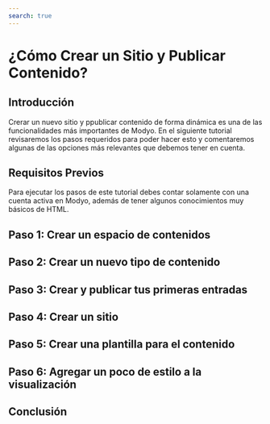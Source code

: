```yaml
---
search: true
---
```


# ¿Cómo Crear un Sitio y Publicar Contenido?

## Introducción

Crerar un nuevo sitio y ppublicar contenido de forma dinámica es una de las funcionalidades más importantes de Modyo. En el siguiente tutorial revisaremos los pasos requeridos para poder hacer esto y comentaremos algunas de las opciones más relevantes que debemos tener en cuenta.

## Requisitos Previos

Para ejecutar los pasos de este tutorial debes contar solamente con una cuenta activa en Modyo, además de tener algunos conocimientos muy básicos de HTML. 

## Paso 1: Crear un espacio de contenidos

## Paso 2: Crear un nuevo tipo de contenido

## Paso 3: Crear y publicar tus primeras entradas

## Paso 4: Crear un sitio

## Paso 5: Crear una plantilla para el contenido

## Paso 6: Agregar un poco de estilo a la visualización

## Conclusión